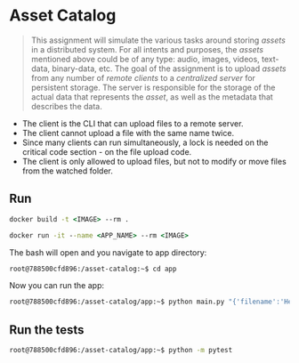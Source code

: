 # Asset Catalog

>This assignment will simulate the various tasks around storing *assets* in a distributed system.
For all intents and purposes, the *assets* mentioned above could be of any type: audio, images, videos, text-data, binary-data, etc.
The goal of the assignment is to upload *assets* from any number of *remote clients* to a *centralized server* for persistent storage. The server is responsible for the storage of the actual data that represents the *asset*, as well as the metadata that describes the data.

- The client is the CLI that can upload files to a remote server.
- The client cannot upload a file with the same name twice.
- Since many clients can run simultaneously, a lock is needed on the critical code section - on the file upload code.
- The client is only allowed to upload files, but not to modify or move files from the watched folder.

## Run

```cmd
docker build -t <IMAGE> --rm .
```

```cmd
docker run -it --name <APP_NAME> --rm <IMAGE>
```

The bash will open and you navigate to app directory:

```bash
root@788500cfd896:/asset-catalog:~$ cd app
```

Now you can run the app:

```bash
root@788500cfd896:/asset-catalog/app:~$ python main.py "{'filename':'Hello.txt','content':'Hello world!!'}"
```

## Run the tests

```bash
root@788500cfd896:/asset-catalog/app:~$ python -m pytest
```
